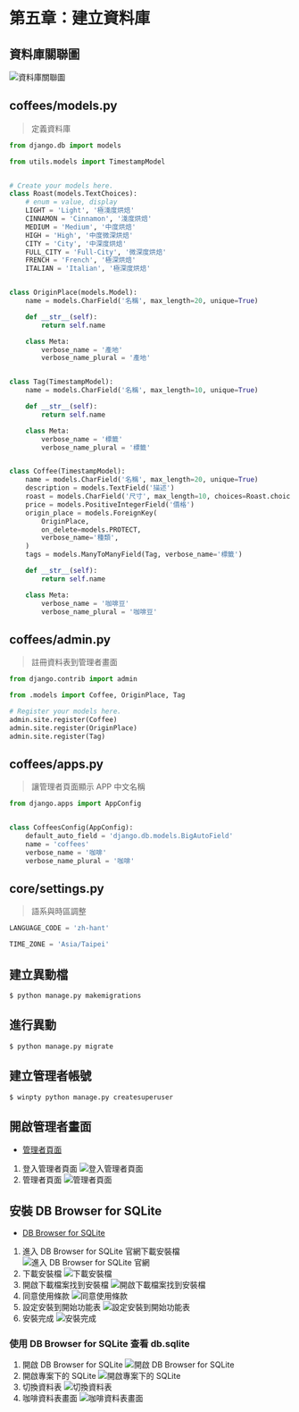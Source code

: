 # 第五章：建立資料庫

## 資料庫關聯圖

![資料庫關聯圖](../images/CH5/5_1_1_資料庫關聯圖.jpg)

## coffees/models.py

> 定義資料庫

```python
from django.db import models

from utils.models import TimestampModel


# Create your models here.
class Roast(models.TextChoices):
    # enum = value, display
    LIGHT = 'Light', '極淺度烘焙'
    CINNAMON = 'Cinnamon', '淺度烘焙'
    MEDIUM = 'Medium', '中度烘焙'
    HIGH = 'High', '中度微深烘焙'
    CITY = 'City', '中深度烘焙'
    FULL_CITY = 'Full-City', '微深度烘焙'
    FRENCH = 'French', '極深烘焙'
    ITALIAN = 'Italian', '極深度烘焙'


class OriginPlace(models.Model):
    name = models.CharField('名稱', max_length=20, unique=True)

    def __str__(self):
        return self.name

    class Meta:
        verbose_name = '產地'
        verbose_name_plural = '產地'


class Tag(TimestampModel):
    name = models.CharField('名稱', max_length=10, unique=True)

    def __str__(self):
        return self.name

    class Meta:
        verbose_name = '標籤'
        verbose_name_plural = '標籤'


class Coffee(TimestampModel):
    name = models.CharField('名稱', max_length=20, unique=True)
    description = models.TextField('描述')
    roast = models.CharField('尺寸', max_length=10, choices=Roast.choices)
    price = models.PositiveIntegerField('價格')
    origin_place = models.ForeignKey(
        OriginPlace,
        on_delete=models.PROTECT,
        verbose_name='種類',
    )
    tags = models.ManyToManyField(Tag, verbose_name='標籤')

    def __str__(self):
        return self.name

    class Meta:
        verbose_name = '咖啡豆'
        verbose_name_plural = '咖啡豆'
```

## coffees/admin.py

> 註冊資料表到管理者畫面

```python
from django.contrib import admin

from .models import Coffee, OriginPlace, Tag

# Register your models here.
admin.site.register(Coffee)
admin.site.register(OriginPlace)
admin.site.register(Tag)
```

## coffees/apps.py

> 讓管理者頁面顯示 APP 中文名稱

```python
from django.apps import AppConfig


class CoffeesConfig(AppConfig):
    default_auto_field = 'django.db.models.BigAutoField'
    name = 'coffees'
    verbose_name = '咖啡'
    verbose_name_plural = '咖啡'
```

## core/settings.py

> 語系與時區調整

```python
LANGUAGE_CODE = 'zh-hant'

TIME_ZONE = 'Asia/Taipei'
```

## 建立異動檔

```shell
$ python manage.py makemigrations
```

## 進行異動

```shell
$ python manage.py migrate
```

## 建立管理者帳號

```shell
$ winpty python manage.py createsuperuser
```

## 開啟管理者畫面

- [管理者頁面](http://localhost:8000/admin/)

1. 登入管理者頁面
   ![登入管理者頁面](../images/CH5/5_2_1_管理者登入頁面.jpg)
2. 管理者頁面
   ![管理者頁面](../images/CH5/5_2_2_管理者頁面.jpg)

## 安裝 DB Browser for SQLite

- [DB Browser for SQLite](https://sqlitebrowser.org/)

1. 進入 DB Browser for SQLite 官網下載安裝檔
   ![進入 DB Browser for SQLite 官網](../images/CH5/5_3_1_進入DBBrowserforSQLite官網.jpg)
2. 下載安裝檔
   ![下載安裝檔](../images/CH5/5_3_2_下載安裝檔.jpg)
3. 開啟下載檔案找到安裝檔
   ![開啟下載檔案找到安裝檔](../images/CH5/5_3_3_開啟下載檔案找到安裝檔.jpg)
4. 同意使用條款
   ![同意使用條款](../images/CH5/5_3_4_同意使用條款.jpg)
5. 設定安裝到開始功能表
   ![設定安裝到開始功能表](../images/CH5/5_3_5_設定安裝到開始功能表.jpg)
6. 安裝完成
   ![安裝完成](../images/CH5/5_3_6_安裝完成.jpg)

### 使用 DB Browser for SQLite 查看 db.sqlite

1. 開啟 DB Browser for SQLite
   ![開啟 DB Browser for SQLite](../images/CH5/5_4_1_開啟DBBrowserforSQLite.jpg)
2. 開啟專案下的 SQLite
   ![開啟專案下的 SQLite](../images/CH5/5_4_2_開啟專案下的SQLite.jpg)
3. 切換資料表
   ![切換資料表](../images/CH5/5_4_3_切換資料表.jpg)
4. 咖啡資料表畫面
   ![咖啡資料表畫面](../images/CH5/5_4_4_咖啡資料表畫面.jpg)
